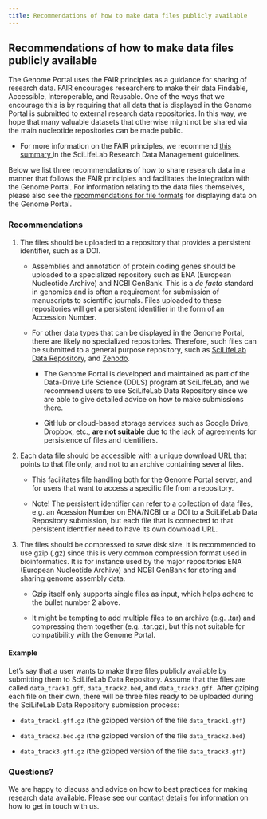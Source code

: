 ```yaml
---
title: Recommendations of how to make data files publicly available
---
```


## Recommendations of how to make data files publicly available

The Genome Portal uses the FAIR principles as a guidance for sharing of research data. FAIR encourages researchers to make their data Findable, Accessible, Interoperable, and Reusable. One of the ways that we encourage this is by requiring that all data that is displayed in the Genome Portal is submitted to external research data repositories. In this way, we hope that many valuable datasets that otherwise might not be shared via the main nucleotide repositories can be made public.

- For more information on the FAIR principles, we recommend <a href="https://data-guidelines.scilifelab.se/topics/fair-principles/ ">this summary </a> in the SciLifeLab Research Data Management guidelines.

Below we list three recommendations of how to share research data in a manner that follows the FAIR principles and facilitates the integration with the Genome Portal. For information relating to the data files themselves, please also see the <a href="/add_genome/recommendations_for_file_formats"> recommendations for file formats</a> for displaying data on the Genome Portal.

### Recommendations

1. The files should be uploaded to a repository that provides a persistent identifier, such as a DOI.

    - Assemblies and annotation of protein coding genes should be uploaded to a specialized repository such as ENA (European Nucleotide Archive) and NCBI GenBank. This is a *de facto* standard in genomics and is often a requirement for submission of manuscripts to scientific journals. Files uploaded to these repositories will get a persistent identifier in the form of an Accession Number.

    - For other data types that can be displayed in the Genome Portal, there are likely no specialized repositories. Therefore, such files can be submitted to a general purpose repository, such as <a href="https://figshare.scilifelab.se/">SciLifeLab Data Repository</a>, and <a href="https://zenodo.org/">Zenodo</a>.

        - The Genome Portal is developed and maintained as part of the Data-Drive Life Science (DDLS) program at SciLifeLab, and we recommend users to use SciLifeLab Data Repository since we are able to give detailed advice on how to make submissions there.

        - GitHub or cloud-based storage services such as Google Drive, Dropbox, etc., **are not suitable** due to the lack of agreements for persistence of files and identifiers.

2. Each data file should be accessible with a unique download URL that points to that file only, and not to an archive containing several files.

    - This facilitates file handling both for the Genome Portal server, and for users that want to access a specific file from a repository.

    - Note! The persistent identifier can refer to a collection of data files, e.g. an Acession Number on ENA/NCBI or a DOI to a SciLifeLab Data Repository submission, but each file that is connected to that persistent identifier need to have its own download URL.

3. The files should be compressed to save disk size. It is recommended to use gzip (.gz) since this is very common compression format used in bioinformatics. It is for instance used by the major repositories ENA (European Nucleotide Archive) and NCBI GenBank for storing and sharing genome assembly data.

    - Gzip itself only supports single files as input, which helps adhere to the bullet number 2 above.

    - It might be tempting to add multiple files to an archive (e.g. .tar) and compressing them together (e.g. .tar.gz), but this not suitable for compatibility with the Genome Portal.

#### Example

Let’s say that a user wants to make three files publicly available by submitting them to SciLifeLab Data Repository. Assume that the files are called `data_track1.gff`, `data_track2.bed`, and `data_track3.gff`. After gziping each file on their own, there will be three files ready to be uploaded during the SciLifeLab Data Repository submission process:

- `data_track1.gff.gz` (the gzipped version of the file `data_track1.gff`)

- `data_track2.bed.gz` (the gzipped version of the file `data_track2.bed`)

- `data_track3.gff.gz` (the gzipped version of the file `data_track3.gff`)

### Questions?

 We are happy to discuss and advice on how to best practices for making research data available. Please see our <a href="/contact" target="_blank">contact details</a> for information on how to get in touch with us.
